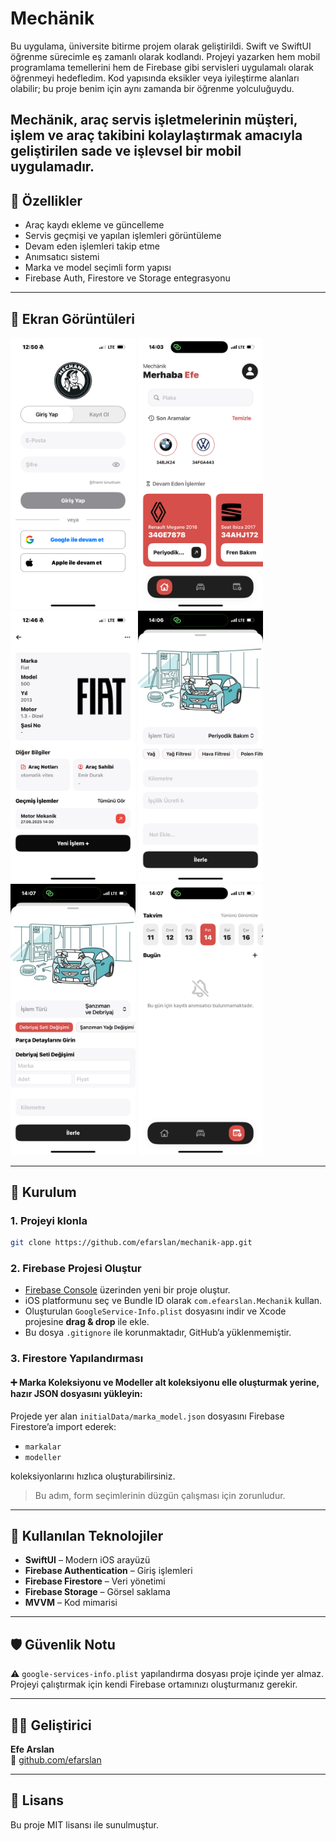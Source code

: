 # Mechänik

Bu uygulama, üniversite bitirme projem olarak geliştirildi. Swift ve SwiftUI öğrenme sürecimle eş zamanlı olarak kodlandı. Projeyi yazarken hem mobil programlama temellerini hem de Firebase gibi servisleri uygulamalı olarak öğrenmeyi hedefledim. Kod yapısında eksikler veya iyileştirme alanları olabilir; bu proje benim için aynı zamanda bir öğrenme yolculuğuydu.

Mechänik, araç servis işletmelerinin müşteri, işlem ve araç takibini kolaylaştırmak amacıyla geliştirilen sade ve işlevsel bir mobil uygulamadır.
---

## 🚀 Özellikler

- Araç kaydı ekleme ve güncelleme
- Servis geçmişi ve yapılan işlemleri görüntüleme
- Devam eden işlemleri takip etme
- Anımsatıcı sistemi
- Marka ve model seçimli form yapısı
- Firebase Auth, Firestore ve Storage entegrasyonu

---

## 📱 Ekran Görüntüleri

<!-- Buraya `/Screenshots` klasörüne koyacağın ekran görüntüleri eklenecek -->
<p float="left">
  <img src="Screenshots/login.PNG" width="200" />
  <img src="Screenshots/ana-ekran.PNG" width="200" />
  <img src="Screenshots/arac-detay.PNG" width="200" />
  <img src="Screenshots/yeni-islem.PNG" width="200" />
  <img src="Screenshots/yeni-islem-secenek.PNG" width="200" />
  <img src="Screenshots/animsatici.PNG" width="200" />
  
</p>

---

## 🔧 Kurulum

### 1. Projeyi klonla

```bash
git clone https://github.com/efarslan/mechanik-app.git
```
### 2. Firebase Projesi Oluştur

- [Firebase Console](https://console.firebase.google.com) üzerinden yeni bir proje oluştur.
- iOS platformunu seç ve Bundle ID olarak `com.efearslan.Mechanik` kullan.
- Oluşturulan `GoogleService-Info.plist` dosyasını indir ve Xcode projesine **drag & drop** ile ekle.
- Bu dosya `.gitignore` ile korunmaktadır, GitHub’a yüklenmemiştir.

### 3. Firestore Yapılandırması

#### ➕ Marka Koleksiyonu ve Modeller alt koleksiyonu elle oluşturmak yerine, hazır JSON dosyasını yükleyin:

Projede yer alan `initialData/marka_model.json` dosyasını Firebase Firestore’a import ederek:

- `markalar`
- `modeller`

koleksiyonlarını hızlıca oluşturabilirsiniz.

> Bu adım, form seçimlerinin düzgün çalışması için zorunludur.

---

## 🧠 Kullanılan Teknolojiler

- **SwiftUI** – Modern iOS arayüzü
- **Firebase Authentication** – Giriş işlemleri
- **Firebase Firestore** – Veri yönetimi
- **Firebase Storage** – Görsel saklama
- **MVVM** – Kod mimarisi

---

## 🛡️ Güvenlik Notu

⚠️ `google-services-info.plist` yapılandırma dosyası proje içinde yer almaz.  
Projeyi çalıştırmak için kendi Firebase ortamınızı oluşturmanız gerekir.

---

## 👨‍💻 Geliştirici

**Efe Arslan**  
🔗 [github.com/efarslan](https://github.com/efarslan)

---

## 📄 Lisans

Bu proje MIT lisansı ile sunulmuştur.
